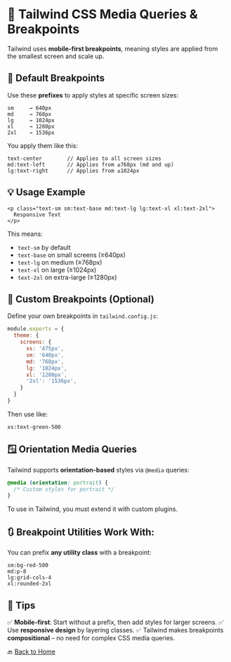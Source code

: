 # 📱 Tailwind CSS Media Queries & Breakpoints

Tailwind uses **mobile-first breakpoints**, meaning styles are applied from the smallest screen and scale up.



## 📏 Default Breakpoints

Use these **prefixes** to apply styles at specific screen sizes:

```
sm     → 640px
md     → 768px
lg     → 1024px
xl     → 1280px
2xl    → 1536px
```

You apply them like this:

```
text-center        // Applies to all screen sizes
md:text-left       // Applies from ≥768px (md and up)
lg:text-right      // Applies from ≥1024px
```



## 💡 Usage Example

```
<p class="text-sm sm:text-base md:text-lg lg:text-xl xl:text-2xl">
  Responsive Text
</p>
```

This means:

* `text-sm` by default
* `text-base` on small screens (≥640px)
* `text-lg` on medium (≥768px)
* `text-xl` on large (≥1024px)
* `text-2xl` on extra-large (≥1280px)



## 🧩 Custom Breakpoints (Optional)

Define your own breakpoints in `tailwind.config.js`:

```js
module.exports = {
  theme: {
    screens: {
      xs: '475px',
      sm: '640px',
      md: '768px',
      lg: '1024px',
      xl: '1280px',
      '2xl': '1536px',
    }
  }
}
```

Then use like:

```
xs:text-green-500
```



## 🪟 Orientation Media Queries

Tailwind supports **orientation-based** styles via `@media` queries:

```css
@media (orientation: portrait) {
  /* Custom styles for portrait */
}
```

To use in Tailwind, you must extend it with custom plugins.



## 🔃 Breakpoint Utilities Work With:

You can prefix **any utility class** with a breakpoint:

```
sm:bg-red-500
md:p-8
lg:grid-cols-4
xl:rounded-2xl
```



## 🧠 Tips

✅ **Mobile-first**: Start without a prefix, then add styles for larger screens.
✅ Use **responsive design** by layering classes.
✅ Tailwind makes breakpoints **compositional** – no need for complex CSS media queries.




🔙 [Back to Home](../README.md)
